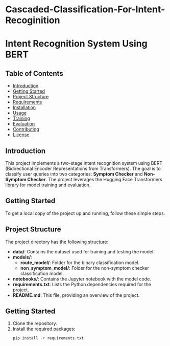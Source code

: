 # Cascaded-Classification-For-Intent-Recoginition

# Intent Recognition System Using BERT

## Table of Contents
- [Introduction](#introduction)
- [Getting Started](#getting-started)
- [Project Structure](#project-structure)
- [Requirements](#requirements)
- [Installation](#installation)
- [Usage](#usage)
- [Training](#training)
- [Evaluation](#evaluation)
- [Contributing](#contributing)
- [License](#license)

## Introduction
This project implements a two-stage intent recognition system using BERT (Bidirectional Encoder Representations from Transformers). The goal is to classify user queries into two categories: **Symptom Checker** and **Non-Symptom Checker**. The project leverages the Hugging Face Transformers library for model training and evaluation.

## Getting Started
To get a local copy of the project up and running, follow these simple steps.

## Project Structure
The project directory has the following structure:
- **data/**: Contains the dataset used for training and testing the model.
- **models/**: 
  - **route_model/**: Folder for the binary classification model.
  - **non_symptom_model/**: Folder for the non-symptom checker classification model.
- **notebooks/**: Contains the Jupyter notebook with the model code.
- **requirements.txt**: Lists the Python dependencies required for the project.
- **README.md**: This file, providing an overview of the project.

## Getting Started

1. Clone the repository.
2. Install the required packages:
   ```bash
   pip install -r requirements.txt

